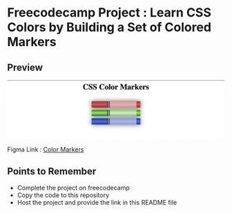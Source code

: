 
# Freecodecamp Project : Learn CSS Colors by Building a Set of Colored Markers
## Preview
![image](./Images/Screenshot%202022-09-21%20at%204.46.14%20PM.png)

Figma Link : [Color Markers](https://www.freecodecamp.org/learn/2022/responsive-web-design/learn-css-colors-by-building-a-set-of-colored-markers/step-1)

## Points to Remember
- Complete the project on freecodecamp
- Copy the code to this repository
- Host the project and provide the link in this README file
